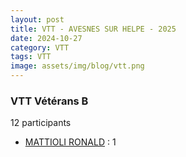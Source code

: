```yaml
---
layout: post
title: VTT - AVESNES SUR HELPE - 2025
date: 2024-10-27
category: VTT
tags: VTT
image: assets/img/blog/vtt.png
---
```


### VTT Vétérans B
12 participants
- [MATTIOLI RONALD](https://teamspecializedlille.cc/coureurs/mattiolironald) : 1
